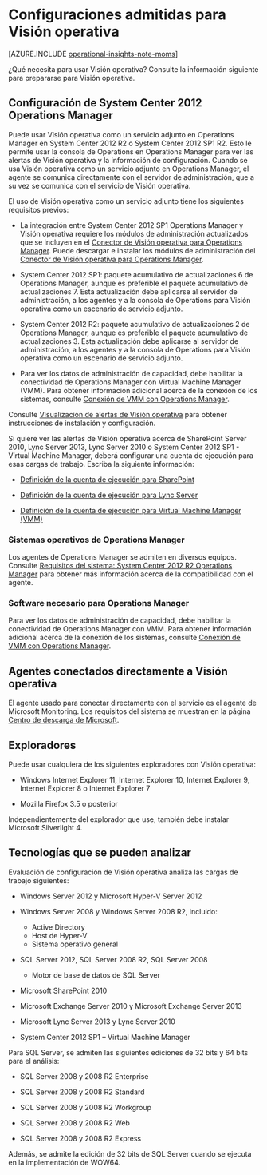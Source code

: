 <properties 
   pageTitle="Configuraciones admitidas para Visión operativa"
   description="Obtenga información acerca de las configuraciones necesarias para obtener Visión operativa"
   services="operational-insights"
   documentationCenter=""
   authors="bandersmsft"
   manager="jwhit"
   editor="tysonn" /> <tags 
   ms.service="operational-insights"
   ms.devlang="na"
   ms.topic="article"
   ms.tgt_pltfrm="na"
   ms.workload="na"
   ms.date="04/30/2015"
   ms.author="banders" />

# Configuraciones admitidas para Visión operativa

[AZURE.INCLUDE [operational-insights-note-moms](../../includes/operational-insights-note-moms.md)]

¿Qué necesita para usar Visión operativa? Consulte la información siguiente para prepararse para Visión operativa.


## Configuración de System Center 2012 Operations Manager

Puede usar Visión operativa como un servicio adjunto en Operations Manager en System Center 2012 R2 o System Center 2012 SP1 R2. Esto le permite usar la consola de Operations en Operations Manager para ver las alertas de Visión operativa y la información de configuración. Cuando se usa Visión operativa como un servicio adjunto en Operations Manager, el agente se comunica directamente con el servidor de administración, que a su vez se comunica con el servicio de Visión operativa.

El uso de Visión operativa como un servicio adjunto tiene los siguientes requisitos previos:


- La integración entre System Center 2012 SP1 Operations Manager y Visión operativa requiere los módulos de administración actualizados que se incluyen en el [Conector de Visión operativa para Operations Manager](https://www.microsoft.com/es-es/download/details.aspx?id=38199). Puede descargar e instalar los módulos de administración del [Conector de Visión operativa para Operations Manager](https://www.microsoft.com/es-es/download/details.aspx?id=38199).

- System Center 2012 SP1: paquete acumulativo de actualizaciones 6 de Operations Manager, aunque es preferible el paquete acumulativo de actualizaciones 7. Esta actualización debe aplicarse al servidor de administración, a los agentes y a la consola de Operations para Visión operativa como un escenario de servicio adjunto.

- System Center 2012 R2: paquete acumulativo de actualizaciones 2 de Operations Manager, aunque es preferible el paquete acumulativo de actualizaciones 3. Esta actualización debe aplicarse al servidor de administración, a los agentes y a la consola de Operations para Visión operativa como un escenario de servicio adjunto.

- Para ver los datos de administración de capacidad, debe habilitar la conectividad de Operations Manager con Virtual Machine Manager (VMM). Para obtener información adicional acerca de la conexión de los sistemas, consulte [Conexión de VMM con Operations Manager](https://technet.microsoft.com/es-es/library/hh882396.aspx).

Consulte [Visualización de alertas de Visión operativa](http://go.microsoft.com/fwlink/?LinkID=293793) para obtener instrucciones de instalación y configuración.

Si quiere ver las alertas de Visión operativa acerca de SharePoint Server 2010, Lync Server 2013, Lync Server 2010 o System Center 2012 SP1 - Virtual Machine Manager, deberá configurar una cuenta de ejecución para esas cargas de trabajo. Escriba la siguiente información:


- [Definición de la cuenta de ejecución para SharePoint](../operational-insights-run-as.md)

- [Definición de la cuenta de ejecución para Lync Server](../operational-insights-run-as.md)

- [Definición de la cuenta de ejecución para Virtual Machine Manager (VMM)](../operational-insights-run-as.md)

### Sistemas operativos de Operations Manager

Los agentes de Operations Manager se admiten en diversos equipos. Consulte [Requisitos del sistema: System Center 2012 R2 Operations Manager](https://technet.microsoft.com/library/dn249696.aspx) para obtener más información acerca de la compatibilidad con el agente.

### Software necesario para Operations Manager

Para ver los datos de administración de capacidad, debe habilitar la conectividad de Operations Manager con VMM. Para obtener información adicional acerca de la conexión de los sistemas, consulte [Conexión de VMM con Operations Manager](https://technet.microsoft.com/es-es/library/hh882396.aspx).

## Agentes conectados directamente a Visión operativa

El agente usado para conectar directamente con el servicio es el agente de Microsoft Monitoring. Los requisitos del sistema se muestran en la página [Centro de descarga de Microsoft](https://www.microsoft.com/es-es/download/details.aspx?id=40316&e6b34bbe-475b-1abd-2c51-b5034bcdd6d2=True).

## Exploradores

Puede usar cualquiera de los siguientes exploradores con Visión operativa:

- Windows Internet Explorer 11, Internet Explorer 10, Internet Explorer 9, Internet Explorer 8 o Internet Explorer 7

- Mozilla Firefox 3.5 o posterior

Independientemente del explorador que use, también debe instalar Microsoft Silverlight 4.

## Tecnologías que se pueden analizar

Evaluación de configuración de Visión operativa analiza las cargas de trabajo siguientes:

- Windows Server 2012 y Microsoft Hyper-V Server 2012

- Windows Server 2008 y Windows Server 2008 R2, incluido:
    - Active Directory
	- Host de Hyper-V
	- Sistema operativo general

- SQL Server 2012, SQL Server 2008 R2, SQL Server 2008
    - Motor de base de datos de SQL Server

- Microsoft SharePoint 2010

- Microsoft Exchange Server 2010 y Microsoft Exchange Server 2013

- Microsoft Lync Server 2013 y Lync Server 2010

- System Center 2012 SP1 – Virtual Machine Manager

Para SQL Server, se admiten las siguientes ediciones de 32 bits y 64 bits para el análisis:

- SQL Server 2008 y 2008 R2 Enterprise

- SQL Server 2008 y 2008 R2 Standard

- SQL Server 2008 y 2008 R2 Workgroup

- SQL Server 2008 y 2008 R2 Web

- SQL Server 2008 y 2008 R2 Express

Además, se admite la edición de 32 bits de SQL Server cuando se ejecuta en la implementación de WOW64.


<!--HONumber=54--> 